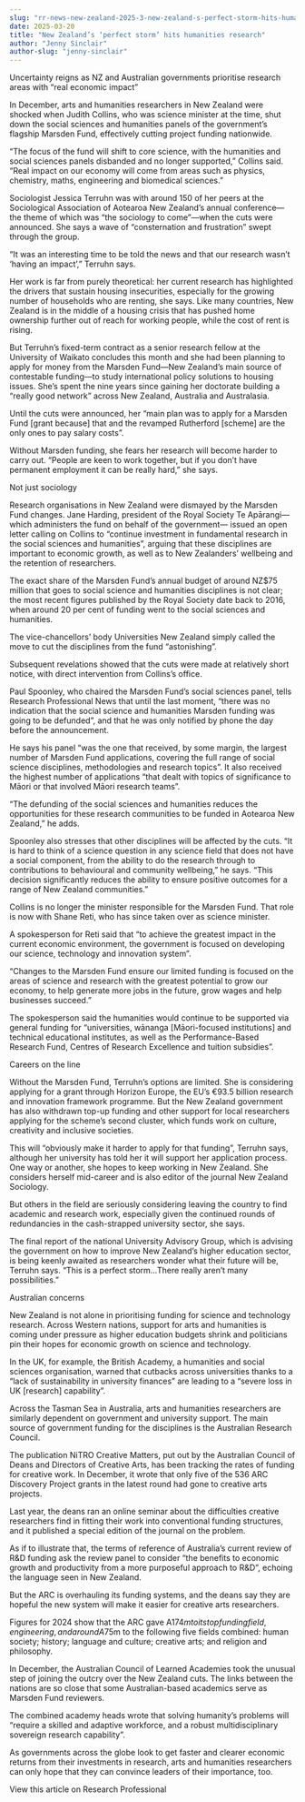 ```yaml
---
slug: "rr-news-new-zealand-2025-3-new-zealand-s-perfect-storm-hits-humanities-research"
date: 2025-03-20
title: "New Zealand’s ‘perfect storm’ hits humanities research"
author: "Jenny Sinclair"
author-slug: "jenny-sinclair"
---
```


Uncertainty reigns as NZ and Australian governments prioritise research areas with “real economic impact”
						
In December, arts and humanities researchers in New Zealand were shocked when Judith Collins, who was science minister at the time, shut down the social sciences and humanities panels of the government’s flagship Marsden Fund, effectively cutting project funding nationwide.
						
“The focus of the fund will shift to core science, with the humanities and social sciences panels disbanded and no longer supported,” Collins said. “Real impact on our economy will come from areas such as physics, chemistry, maths, engineering and biomedical sciences.”
						
Sociologist Jessica Terruhn was with around 150 of her peers at the Sociological Association of Aotearoa New Zealand’s annual conference—the theme of which was “the sociology to come”—when the cuts were announced. She says a wave of “consternation and frustration” swept through the group.
						
“It was an interesting time to be told the news and that our research wasn’t ‘having an impact’,” Terruhn says.
						
Her work is far from purely theoretical: her current research has highlighted the drivers that sustain housing insecurities, especially for the growing number of households who are renting, she says. Like many countries, New Zealand is in the middle of a housing crisis that has pushed home ownership further out of reach for working people, while the cost of rent is rising.
						
But Terruhn’s fixed-term contract as a senior research fellow at the University of Waikato concludes this month and she had been planning to apply for money from the Marsden Fund—New Zealand’s main source of contestable funding—to study international policy solutions to housing issues. She’s spent the nine years since gaining her doctorate building a “really good network” across New Zealand, Australia and Australasia.
						
Until the cuts were announced, her “main plan was to apply for a Marsden Fund [grant because] that and the revamped Rutherford [scheme] are the only ones to pay salary costs”.
						
Without Marsden funding, she fears her research will become harder to carry out. “People are keen to work together, but if you don’t have permanent employment it can be really hard,” she says.
						
Not just sociology
						
Research organisations in New Zealand were dismayed by the Marsden Fund changes. Jane Harding, president of the Royal Society Te Apārangi—which administers the fund on behalf of the government— issued an open letter calling on Collins to “continue investment in fundamental research in the social sciences and humanities”, arguing that these disciplines are important to economic growth, as well as to New Zealanders’ wellbeing and the retention of researchers.
						
The exact share of the Marsden Fund’s annual budget of around NZ$75 million that goes to social science and humanities disciplines is not clear; the most recent figures published by the Royal Society date back to 2016, when around 20 per cent of funding went to the social sciences and humanities.
						
The vice-chancellors’ body Universities New Zealand simply called the move to cut the disciplines from the fund “astonishing”.
						
Subsequent revelations showed that the cuts were made at relatively short notice, with direct intervention from Collins’s office.
						
Paul Spoonley, who chaired the Marsden Fund’s social sciences panel, tells Research Professional News that until the last moment, “there was no indication that the social science and humanities Marsden funding was going to be defunded”, and that he was only notified by phone the day before the announcement.
						
He says his panel “was the one that received, by some margin, the largest number of Marsden Fund applications, covering the full range of social science disciplines, methodologies and research topics”. It also received the highest number of applications “that dealt with topics of significance to Māori or that involved Māori research teams”.
						
“The defunding of the social sciences and humanities reduces the opportunities for these research communities to be funded in Aotearoa New Zealand,” he adds.
						
Spoonley also stresses that other disciplines will be affected by the cuts. “It is hard to think of a science question in any science field that does not have a social component, from the ability to do the research through to contributions to behavioural and community wellbeing,” he says. “This decision significantly reduces the ability to ensure positive outcomes for a range of New Zealand communities.”
						
Collins is no longer the minister responsible for the Marsden Fund. That role is now with Shane Reti, who has since taken over as science minister.
						
A spokesperson for Reti said that “to achieve the greatest impact in the current economic environment, the government is focused on developing our science, technology and innovation system”.
						
“Changes to the Marsden Fund ensure our limited funding is focused on the areas of science and research with the greatest potential to grow our economy, to help generate more jobs in the future, grow wages and help businesses succeed.”
						
The spokesperson said the humanities would continue to be supported via general funding for “universities, wānanga [Māori-focused institutions] and technical educational institutes, as well as the Performance-Based Research Fund, Centres of Research Excellence and tuition subsidies”.
						
Careers on the line
						
Without the Marsden Fund, Terruhn’s options are limited. She is considering applying for a grant through Horizon Europe, the EU’s €93.5 billion research and innovation framework programme. But the New Zealand government has also withdrawn top-up funding and other support for local researchers applying for the scheme’s second cluster, which funds work on culture, creativity and inclusive societies.
						
This will “obviously make it harder to apply for that funding”, Terruhn says, although her university has told her it will support her application process. One way or another, she hopes to keep working in New Zealand. She considers herself mid-career and is also editor of the journal New Zealand Sociology.
						
But others in the field are seriously considering leaving the country to find academic and research work, especially given the continued rounds of redundancies in the cash-strapped university sector, she says.
						
The final report of the national University Advisory Group, which is advising the government on how to improve New Zealand’s higher education sector, is being keenly awaited as researchers wonder what their future will be, Terruhn says. “This is a perfect storm...There really aren’t many possibilities.”
						
Australian concerns
						
New Zealand is not alone in prioritising funding for science and technology research. Across Western nations, support for arts and humanities is coming under pressure as higher education budgets shrink and politicians pin their hopes for economic growth on science and technology.
						
In the UK, for example, the British Academy, a humanities and social sciences organisation, warned that cutbacks across universities thanks to a “lack of sustainability in university finances” are leading to a “severe loss in UK [research] capability”.
						
Across the Tasman Sea in Australia, arts and humanities researchers are similarly dependent on government and university support. The main source of government funding for the disciplines is the Australian Research Council.
						
The publication NiTRO Creative Matters, put out by the Australian Council of Deans and Directors of Creative Arts, has been tracking the rates of funding for creative work. In December, it wrote that only five of the 536 ARC Discovery Project grants in the latest round had gone to creative arts projects.
						
Last year, the deans ran an online seminar about the difficulties creative researchers find in fitting their work into conventional funding structures, and it published a special edition of the journal on the problem.
						
As if to illustrate that, the terms of reference of Australia’s current review of R&D funding ask the review panel to consider “the benefits to economic growth and productivity from a more purposeful approach to R&D”, echoing the language seen in New Zealand.
						
But the ARC is overhauling its funding systems, and the deans say they are hopeful the new system will make it easier for creative arts researchers.
						
Figures for 2024 show that the ARC gave A$174m to its top funding field, engineering, and around A$75m to the following five fields combined: human society; history; language and culture; creative arts; and religion and philosophy.
						
In December, the Australian Council of Learned Academies took the unusual step of joining the outcry over the New Zealand cuts. The links between the nations are so close that some Australian-based academics serve as Marsden Fund reviewers.
						
The combined academy heads wrote that solving humanity’s problems will “require a skilled and adaptive workforce, and a robust multidisciplinary sovereign research capability”.
						
As governments across the globe look to get faster and clearer economic returns from their investments in research, arts and humanities researchers can only hope that they can convince leaders of their importance, too.
						
View this article on Research Professional 
